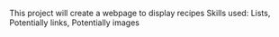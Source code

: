 This project will create a webpage to display recipes
Skills used: Lists, Potentially links, Potentially images